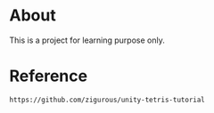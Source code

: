 # About 

This is a project for learning purpose only.



# Reference
```
https://github.com/zigurous/unity-tetris-tutorial

```